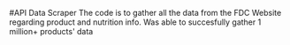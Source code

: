 #API Data Scraper
The code is to gather all the data from the FDC Website regarding product and nutrition info.
Was able to succesfully gather 1 million+ products' data
